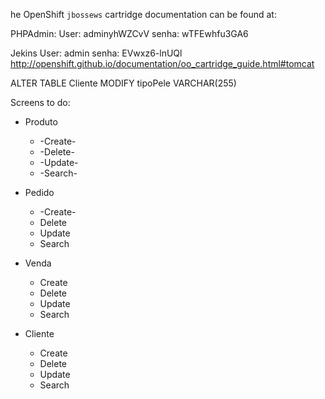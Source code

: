 he OpenShift `jbossews` cartridge documentation can be found at:

PHPAdmin:
User:  adminyhWZCvV
senha: wTFEwhfu3GA6

Jekins 
User: admin
senha: EVwxz6-lnUQl
http://openshift.github.io/documentation/oo_cartridge_guide.html#tomcat

ALTER TABLE Cliente MODIFY tipoPele VARCHAR(255)

Screens to do:

- Produto
  * -Create-
  * -Delete-
  * -Update-
  * -Search-

- Pedido
  * -Create-
  * Delete
  * Update
  * Search

- Venda
  * Create
  * Delete
  * Update
  * Search
  
- Cliente
  * Create
  * Delete
  * Update
  * Search